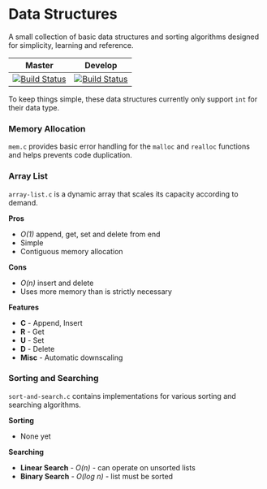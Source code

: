 # Data Structures
A small collection of basic data structures and sorting algorithms designed for simplicity, learning and reference.

Master|Develop
------|-------
[![Build Status](https://travis-ci.org/OxyOCE/data-structures.svg?branch=master)](https://travis-ci.org/OxyOCE/data-structures)|[![Build Status](https://travis-ci.org/OxyOCE/data-structures.svg?branch=develop)](https://travis-ci.org/OxyOCE/data-structures)

To keep things simple, these data structures currently only support `int` for their data type.

### Memory Allocation
`mem.c` provides basic error handling for the `malloc` and `realloc` functions and helps prevents code duplication.

### Array List
`array-list.c` is a dynamic array that scales its capacity according to demand.

**Pros**
* _O(1)_ append, get, set and delete from end
* Simple
* Contiguous memory allocation

**Cons**
* _O(n)_ insert and delete
* Uses more memory than is strictly necessary

**Features**
* **C** - Append, Insert
* **R** - Get
* **U** - Set
* **D** - Delete
* **Misc** - Automatic downscaling

### Sorting and Searching
`sort-and-search.c` contains implementations for various sorting and searching algorithms.

**Sorting**
* None yet

**Searching**
* **Linear Search** - _O(n)_ - can operate on unsorted lists
* **Binary Search** - _O(log n)_ - list must be sorted
